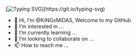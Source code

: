 [![Typing SVG](https://readme-typing-svg.herokuapp.com?color=%23838383&lines=Welcome+To+My+Page!)](https://git.io/typing-svg)

- 👋 Hi, I’m @KiNGxMiDAS, Welcome to my GitHub
- 👀 I’m interested in ...
- 🌱 I’m currently learning ...
- 💞️ I’m looking to collaborate on ...
- 📫 How to reach me ...

<!---
KhaosxHacker/KhaosxHacker is a ✨ special ✨ repository because its `README.md` (this file) appears on your GitHub profile.
You can click the Preview link to take a look at your changes.
--->

<!---
https://readme-typing-svg.herokuapp.com/?color=C9D1D9&center=true&vCenter=true&lines=Welcome+To+My+Page!+%3A)
--->




